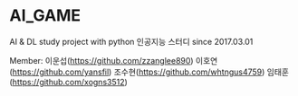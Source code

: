 # AI_GAME
AI &amp; DL study project with python
인공지능 스터디 since 2017.03.01

Member:
이운섭(https://github.com/zzanglee890)
이호연(https://github.com/yansfil)
조수현(https://github.com/whtngus4759)
임태훈(https://github.com/xogns3512)
